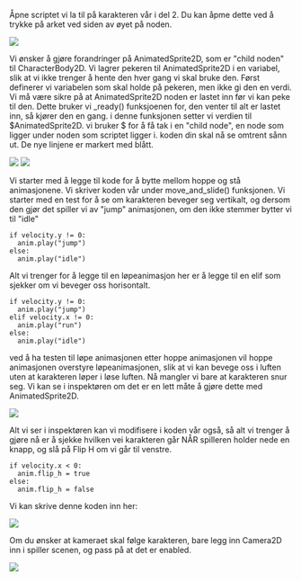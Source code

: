 Åpne scriptet vi la til på karakteren vår i del 2. Du kan åpme dette ved å trykke på arket ved siden av øyet på noden.

![](projects/godot-guide/media/3_Animasjon5.png)

Vi ønsker å gjøre forandringer på AnimatedSprite2D, som er "child noden" til CharacterBody2D. Vi lagrer pekeren til AnimatedSprite2D i en variabel, slik at vi ikke trenger å hente den hver gang vi skal bruke den.
Først definerer vi variabelen som skal holde på pekeren, men ikke gi den en verdi. Vi må være sikre på at AnimatedSprite2D noden er lastet inn før vi kan peke til den. Dette bruker vi _ready() funksjoenen for, den venter til alt er lastet inn, så kjører den en gang. i denne funksjonen setter vi verdien til $AnimatedSprite2D. vi bruker $ for å få tak i en "child node", en node som ligger under noden som scriptet ligger i. koden din skal nå se omtrent sånn ut. De nye linjene er markert med blått.

![](projects/godot-guide/media/3_Animasjon4.png)
![](projects/godot-guide/media/3_Animasjon1.gif)

Vi starter med å legge til kode for å bytte mellom hoppe og stå animasjonene. Vi skriver koden vår under move_and_slide() funksjonen. Vi starter med en test for å se om karakteren beveger seg vertikalt, og dersom den gjør det spiller vi av "jump" animasjonen, om den ikke stemmer bytter vi til "idle"
```gdscript
if velocity.y != 0:
  anim.play("jump")
else:
  anim.play("idle")
```
Alt vi trenger for å legge til en løpeanimasjon her er å legge til en elif som sjekker om vi beveger oss horisontalt.
```gdscript
if velocity.y != 0:
  anim.play("jump")
elif velocity.x != 0:
  anim.play("run")
else:
  anim.play("idle")
```
ved å ha testen til løpe animasjonen etter hoppe animasjonen vil hoppe animasjonen overstyre løpeanimasjonen, slik at vi kan bevege oss i luften uten at karakteren løper i løse luften.
Nå mangler vi bare at karakteren snur seg. Vi kan se i inspektøren om det er en lett måte å gjøre dette med AnimatedSprite2D.

![](projects/godot-guide/media/3_Animasjon3.png)

Alt vi ser i inspektøren kan vi modifisere i koden vår også, så alt vi trenger å gjøre nå er å sjekke hvilken vei karakteren går NÅR spilleren holder nede en knapp, og slå på Flip H om vi går til venstre.
```gdscript
if velocity.x < 0:
  anim.flip_h = true
else:
  anim.flip_h = false
```
Vi kan skrive denne koden inn her:

![](projects/godot-guide/media/3_Animasjon2.png)

Om du ønsker at kameraet skal følge karakteren, bare legg inn Camera2D inn i spiller scenen, og pass på at det er enabled.

![](projects/godot-guide/media/3_Animasjon6.gif)







